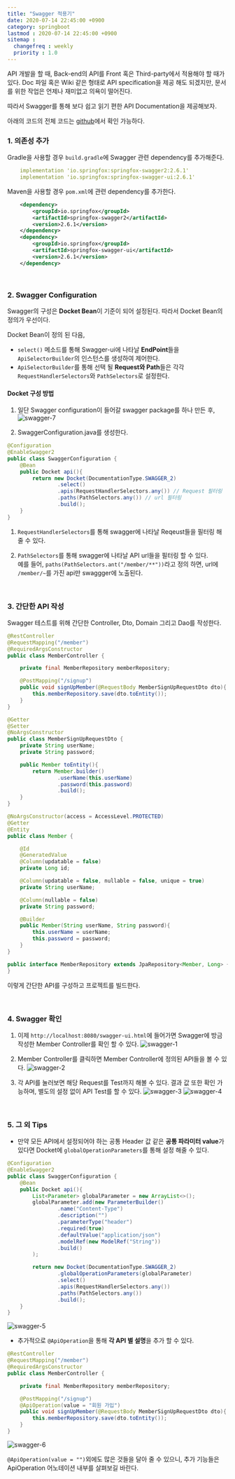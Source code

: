 ```yaml
---
title: "Swagger 적용기"
date: 2020-07-14 22:45:00 +0900
category: springboot
lastmod : 2020-07-14 22:45:00 +0900
sitemap :
  changefreq : weekly
  priority : 1.0
---
```


API 개발을 할 때, Back-end의 API를 Front 혹은 Third-party에서 적용해야 할 때가 있다.
Doc 파일 혹은 Wiki 같은 형태로 API specification을 제공 해도 되겠지만, 문서를 위한 작업은 언제나 재미없고 의욕이 떨어진다.  
  
따라서 Swagger를 통해 보다 쉽고 읽기 편한 API Documentation을 제공해보자.  

아래의 코드의 전체 코드는 [github](https://github.com/kingjakeu/spring-study/tree/swagger-study)에서 확인 가능하다.
<br>

### 1. 의존성 추가

Gradle을 사용할 경우 `build.gradle`에 Swagger 관련 dependency를 추가해준다.

``` yml
    implementation 'io.springfox:springfox-swagger2:2.6.1'
    implementation 'io.springfox:springfox-swagger-ui:2.6.1'
```

Maven을 사용할 경우 `pom.xml`에 관련 dependency를 추가한다.

``` xml
    <dependency>
        <groupId>io.springfox</groupId>
        <artifactId>springfox-swagger2</artifactId>
        <version>2.6.1</version>
    </dependency>
    <dependency>
        <groupId>io.springfox</groupId>
        <artifactId>springfox-swagger-ui</artifactId>
        <version>2.6.1</version>
    </dependency>
```

<br>

### 2. Swagger Configuration

Swagger의 구성은 **Docket Bean**이 기준이 되어 설정된다. 따라서 Docket Bean의 정의가 우선이다.  
  
Docket Bean이 정의 된 다음,  

+ `select()` 메소드를 통해 Swagger-ui에 나타날 **EndPoint**들을 `ApiSelectorBuilder`의 인스턴스를 생성하여 제어한다.
+ `ApiSelectorBuilder`를 통해 선택 될 **Request와 Path**들은 각각 `RequestHandlerSelectors`와 `PathSelectors`로 설정한다.  
  
#### Docket 구성 방법

1. 일단 Swagger configuration이 들어갈 swagger package를 하나 만든 후,  
![swagger-7](https://drive.google.com/uc?id=17oxIgEfN8QU2Si4f-KQO5FaahsYUHbjC)

2. SwaggerConfiguration.java를 생성한다.

``` java
@Configuration
@EnableSwagger2
public class SwaggerConfiguration {
    @Bean
    public Docket api(){
        return new Docket(DocumentationType.SWAGGER_2)
                .select()
                .apis(RequestHandlerSelectors.any()) // Request 필터링
                .paths(PathSelectors.any()) // url 필터링
                .build();
    }
}
```

1. `RequestHandlerSelectors`를 통해 swagger에 나타날 Reqeust들을 필터링 해 줄 수 있다.  

2. `PathSelectors`를 통해 swagger에 나타날 API url들을 필터링 할 수 있다.  
예를 들어, `paths(PathSelectors.ant("/member/**"))`라고 정의 하면, url에 `/member/~`를 가진 api만 swaggger에 노출된다.  
  
<br>

### 3. 간단한 API 작성  

Swagger 테스트를 위해 간단한 Controller, Dto, Domain 그리고 Dao를 작성한다.  

``` java
@RestController
@RequestMapping("/member")
@RequiredArgsConstructor
public class MemberController {

    private final MemberRepository memberRepository;

    @PostMapping("/signup")
    public void signUpMember(@RequestBody MemberSignUpRequestDto dto){
        this.memberRepository.save(dto.toEntity());
    }
}
```

``` java
@Getter
@Setter
@NoArgsConstructor
public class MemberSignUpRequestDto {
    private String userName;
    private String password;

    public Member toEntity(){
        return Member.builder()
                .userName(this.userName)
                .password(this.password)
                .build();
    }
}
```

``` java
@NoArgsConstructor(access = AccessLevel.PROTECTED)
@Getter
@Entity
public class Member {

    @Id
    @GeneratedValue
    @Column(updatable = false)
    private Long id;

    @Column(updatable = false, nullable = false, unique = true)
    private String userName;

    @Column(nullable = false)
    private String password;

    @Builder
    public Member(String userName, String password){
        this.userName = userName;
        this.password = password;
    }
}
```

``` java
public interface MemberRepository extends JpaRepository<Member, Long> {
}
```

이렇게 간단한 API를 구성하고 프로젝트를 빌드한다.  
  
<br>

### 4. Swagger 확인

1. 이제 `http://localhost:8080/swagger-ui.html`에 들어가면 Swagger에 방금 작성한 Member Controller를 확인 할 수 있다.
![swagger-1](https://drive.google.com/uc?id=1lu_2p1TjVRc6MYyfH1U6wX86gpbMG74H)
  
2. Member Controller를 클릭하면 Member Controller에 정의된 API들을 볼 수 있다.
![swagger-2](https://drive.google.com/uc?id=17lM6X97ABQETW-a94HhbpN6o7rvezoxh)

3. 각 API를 눌러보면 해당 Request를 Test까지 해볼 수 있다. 결과 값 또한 확인 가능하며, 별도의 설정 없이 API Test를 할 수 있다.
![swagger-3](https://drive.google.com/uc?id=1qdhmqJxlJLYRGgBYkN_S7R_mex8477Ro)
![swagger-4](https://drive.google.com/uc?id=1hUmGHMF1ehrgILIDWhcMBN-Xo9yMdy9r)

<br>

### 5. 그 외 Tips

+ 만약 모든 API에서 설정되어야 하는 공통 Header 값 같은 **공통 파라미터 value**가 있다면 Docket에 `globalOperationParameters`를 통해 설정 해줄 수 있다.

```java
@Configuration
@EnableSwagger2
public class SwaggerConfiguration {
    @Bean
    public Docket api(){
        List<Parameter> globalParameter = new ArrayList<>();
        globalParameter.add(new ParameterBuilder()
                .name("Content-Type")
                .description("")
                .parameterType("header")
                .required(true)
                .defaultValue("application/json")
                .modelRef(new ModelRef("String"))
                .build()
        );

        return new Docket(DocumentationType.SWAGGER_2)
                .globalOperationParameters(globalParameter)
                .select()
                .apis(RequestHandlerSelectors.any())
                .paths(PathSelectors.any())
                .build();
    }
}
```

![swagger-5](https://drive.google.com/uc?id=1vwdiqiGYLYnrsuLL3_GN3XmylE-KEXnP)

+ 추가적으로 `@ApiOperation`을 통해 **각 API 별 설명**을 추가 할 수 있다.

```java
@RestController
@RequestMapping("/member")
@RequiredArgsConstructor
public class MemberController {

    private final MemberRepository memberRepository;

    @PostMapping("/signup")
    @ApiOperation(value = "회원 가입")
    public void signUpMember(@RequestBody MemberSignUpRequestDto dto){
        this.memberRepository.save(dto.toEntity());
    }
}
```

![swagger-6](https://drive.google.com/uc?id=1JGtwWJiKy0FiPsYMtbMhgAn5-2We_12f)

`@ApiOperation(value = "")`외에도 많은 것들을 달아 줄 수 있으니, 추가 기능들은 ApiOperation 어노테이션 내부를 살펴보길 바란다.